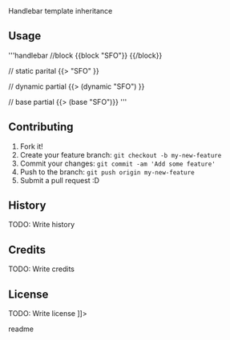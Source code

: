 <snippet>
  <content><![CDATA[
# Bolt 2.0 Handlebars

Handlebar template inheritance

## Usage

'''handlebar
//block
{{block "SFO"}} {{/block}}

// static parital
{{> "SFO" }}

// dynamic partial
{{> (dynamic "SFO") }}

// base partial 
{{> (base "SFO")}}
'''

## Contributing

1. Fork it!
2. Create your feature branch: `git checkout -b my-new-feature`
3. Commit your changes: `git commit -am 'Add some feature'`
4. Push to the branch: `git push origin my-new-feature`
5. Submit a pull request :D

## History

TODO: Write history

## Credits

TODO: Write credits

## License

TODO: Write license
]]>

</content>
  <tabTrigger>readme</tabTrigger>
</snippet>
